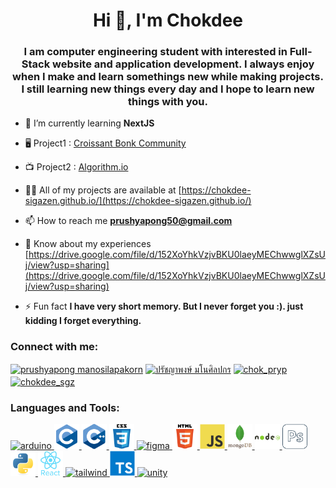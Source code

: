 <h1 align="center">Hi 👋, I'm Chokdee</h1>
<h3 align="center">I am computer engineering student with interested in Full-Stack website and
application development. I always enjoy when I make and learn somethings new
while making projects. I still learning new things every day and I hope to learn
new things with you.</h3>

- 🌱 I’m currently learning **NextJS**

- 🖥️ Project1 : [Croissant Bonk Community](https://chokdee-sigazen.github.io/Croissant-Bonk-Community/)

- 📺 Project2 : [Algorithm.io](https://chokdee-sigazen.github.io/Algorithm.io/)

- 👨‍💻 All of my projects are available at [https://chokdee-sigazen.github.io/](https://chokdee-sigazen.github.io/)

- 📫 How to reach me **prushyapong50@gmail.com**

- 📄 Know about my experiences [https://drive.google.com/file/d/152XoYhkVzjvBKU0laeyMEChwwglXZsUj/view?usp=sharing](https://drive.google.com/file/d/152XoYhkVzjvBKU0laeyMEChwwglXZsUj/view?usp=sharing)

- ⚡ Fun fact **I have very short memory. But I never forget you :). just kidding I forget everything.**

<h3 align="left">Connect with me:</h3>
<p align="left">
<a href="https://linkedin.com/in/prushyapong manosilapakorn" target="blank"><img align="center" src="https://raw.githubusercontent.com/rahuldkjain/github-profile-readme-generator/master/src/images/icons/Social/linked-in-alt.svg" alt="prushyapong manosilapakorn" height="30" width="40" /></a>
<a href="https://fb.com/ปรัชญาพงษ์ มโนศิลปกร" target="blank"><img align="center" src="https://raw.githubusercontent.com/rahuldkjain/github-profile-readme-generator/master/src/images/icons/Social/facebook.svg" alt="ปรัชญาพงษ์ มโนศิลปกร" height="30" width="40" /></a>
<a href="https://instagram.com/chok_pryp" target="blank"><img align="center" src="https://raw.githubusercontent.com/rahuldkjain/github-profile-readme-generator/master/src/images/icons/Social/instagram.svg" alt="chok_pryp" height="30" width="40" /></a>
<a href="https://www.leetcode.com/chokdee_sgz" target="blank"><img align="center" src="https://raw.githubusercontent.com/rahuldkjain/github-profile-readme-generator/master/src/images/icons/Social/leet-code.svg" alt="chokdee_sgz" height="30" width="40" /></a>
</p>

<h3 align="left">Languages and Tools:</h3>
<p align="left"> <a href="https://www.arduino.cc/" target="_blank" rel="noreferrer"> <img src="https://cdn.worldvectorlogo.com/logos/arduino-1.svg" alt="arduino" width="40" height="40"/> </a> <a href="https://www.cprogramming.com/" target="_blank" rel="noreferrer"> <img src="https://raw.githubusercontent.com/devicons/devicon/master/icons/c/c-original.svg" alt="c" width="40" height="40"/> </a> <a href="https://www.w3schools.com/cpp/" target="_blank" rel="noreferrer"> <img src="https://raw.githubusercontent.com/devicons/devicon/master/icons/cplusplus/cplusplus-original.svg" alt="cplusplus" width="40" height="40"/> </a> <a href="https://www.w3schools.com/css/" target="_blank" rel="noreferrer"> <img src="https://raw.githubusercontent.com/devicons/devicon/master/icons/css3/css3-original-wordmark.svg" alt="css3" width="40" height="40"/> </a> <a href="https://www.figma.com/" target="_blank" rel="noreferrer"> <img src="https://www.vectorlogo.zone/logos/figma/figma-icon.svg" alt="figma" width="40" height="40"/> </a> <a href="https://www.w3.org/html/" target="_blank" rel="noreferrer"> <img src="https://raw.githubusercontent.com/devicons/devicon/master/icons/html5/html5-original-wordmark.svg" alt="html5" width="40" height="40"/> </a> <a href="https://developer.mozilla.org/en-US/docs/Web/JavaScript" target="_blank" rel="noreferrer"> <img src="https://raw.githubusercontent.com/devicons/devicon/master/icons/javascript/javascript-original.svg" alt="javascript" width="40" height="40"/> </a> <a href="https://www.mongodb.com/" target="_blank" rel="noreferrer"> <img src="https://raw.githubusercontent.com/devicons/devicon/master/icons/mongodb/mongodb-original-wordmark.svg" alt="mongodb" width="40" height="40"/> </a> <a href="https://nodejs.org" target="_blank" rel="noreferrer"> <img src="https://raw.githubusercontent.com/devicons/devicon/master/icons/nodejs/nodejs-original-wordmark.svg" alt="nodejs" width="40" height="40"/> </a> <a href="https://www.photoshop.com/en" target="_blank" rel="noreferrer"> <img src="https://raw.githubusercontent.com/devicons/devicon/master/icons/photoshop/photoshop-line.svg" alt="photoshop" width="40" height="40"/> </a> <a href="https://www.python.org" target="_blank" rel="noreferrer"> <img src="https://raw.githubusercontent.com/devicons/devicon/master/icons/python/python-original.svg" alt="python" width="40" height="40"/> </a> <a href="https://reactjs.org/" target="_blank" rel="noreferrer"> <img src="https://raw.githubusercontent.com/devicons/devicon/master/icons/react/react-original-wordmark.svg" alt="react" width="40" height="40"/> </a> <a href="https://tailwindcss.com/" target="_blank" rel="noreferrer"> <img src="https://www.vectorlogo.zone/logos/tailwindcss/tailwindcss-icon.svg" alt="tailwind" width="40" height="40"/> </a> <a href="https://www.typescriptlang.org/" target="_blank" rel="noreferrer"> <img src="https://raw.githubusercontent.com/devicons/devicon/master/icons/typescript/typescript-original.svg" alt="typescript" width="40" height="40"/> </a> <a href="https://unity.com/" target="_blank" rel="noreferrer"> <img src="https://www.vectorlogo.zone/logos/unity3d/unity3d-icon.svg" alt="unity" width="40" height="40"/> </a> </p>
